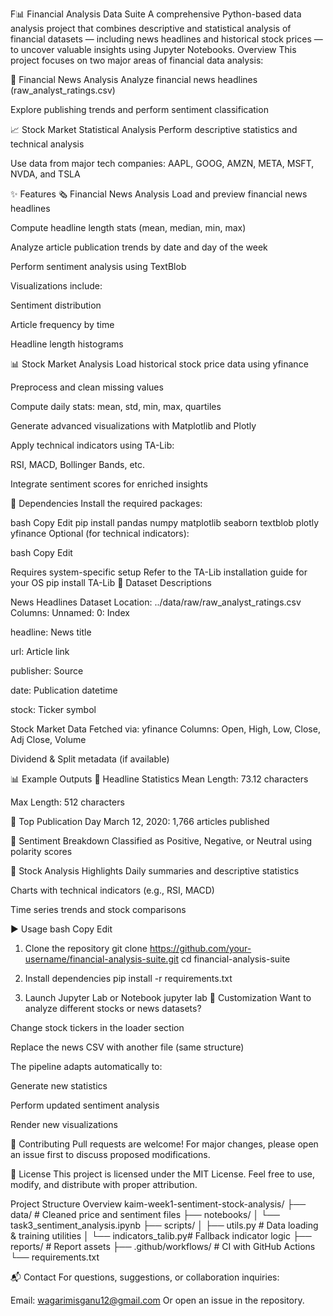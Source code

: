 F📊 Financial Analysis Data Suite
A comprehensive Python-based data analysis project that combines descriptive and statistical analysis of financial datasets — including news headlines and historical stock prices — to uncover valuable insights using Jupyter Notebooks.
  Overview
This project focuses on two major areas of financial data analysis:

📰 Financial News Analysis
Analyze financial news headlines (raw_analyst_ratings.csv)

Explore publishing trends and perform sentiment classification

📈 Stock Market Statistical Analysis
Perform descriptive statistics and technical analysis

Use data from major tech companies: AAPL, GOOG, AMZN, META, MSFT, NVDA, and TSLA

✨ Features
🗞️ Financial News Analysis
Load and preview financial news headlines

Compute headline length stats (mean, median, min, max)

Analyze article publication trends by date and day of the week

Perform sentiment analysis using TextBlob

Visualizations include:

Sentiment distribution

Article frequency by time

Headline length histograms

📊 Stock Market Analysis
Load historical stock price data using yfinance

Preprocess and clean missing values

Compute daily stats: mean, std, min, max, quartiles

Generate advanced visualizations with Matplotlib and Plotly

Apply technical indicators using TA-Lib:

RSI, MACD, Bollinger Bands, etc.

Integrate sentiment scores for enriched insights

🧰 Dependencies
Install the required packages:

bash Copy Edit pip install pandas numpy matplotlib seaborn textblob plotly yfinance Optional (for technical indicators):

bash Copy Edit

Requires system-specific setup
Refer to the TA-Lib installation guide for your OS
pip install TA-Lib 📂 Dataset Descriptions

News Headlines Dataset Location: ../data/raw/raw_analyst_ratings.csv Columns:
Unnamed: 0: Index

headline: News title

url: Article link

publisher: Source

date: Publication datetime

stock: Ticker symbol

Stock Market Data Fetched via: yfinance Columns:
Open, High, Low, Close, Adj Close, Volume

Dividend & Split metadata (if available)

📊 Example Outputs 📌 Headline Statistics Mean Length: 73.12 characters

Max Length: 512 characters

📌 Top Publication Day March 12, 2020: 1,766 articles published

📌 Sentiment Breakdown Classified as Positive, Negative, or Neutral using polarity scores

📌 Stock Analysis Highlights Daily summaries and descriptive statistics

Charts with technical indicators (e.g., RSI, MACD)

Time series trends and stock comparisons

▶️ Usage bash Copy Edit

1. Clone the repository
git clone https://github.com/your-username/financial-analysis-suite.git cd financial-analysis-suite

2. Install dependencies
pip install -r requirements.txt

3. Launch Jupyter Lab or Notebook
jupyter lab 🧪 Customization Want to analyze different stocks or news datasets?

Change stock tickers in the loader section

Replace the news CSV with another file (same structure)

The pipeline adapts automatically to:

Generate new statistics

Perform updated sentiment analysis

Render new visualizations

🤝 Contributing Pull requests are welcome! For major changes, please open an issue first to discuss proposed modifications.

📜 License This project is licensed under the MIT License. Feel free to use, modify, and distribute with proper attribution.

Project Structure Overview
kaim-week1-sentiment-stock-analysis/
├── data/ # Cleaned price and sentiment files
├── notebooks/
│ └── task3_sentiment_analysis.ipynb
├── scripts/
│ ├── utils.py # Data loading & training utilities
│ └── indicators_talib.py# Fallback indicator logic
├── reports/ # Report assets
├── .github/workflows/ # CI with GitHub Actions
└── requirements.txt


📬 Contact For questions, suggestions, or collaboration inquiries:

Email: wagarimisganu12@gmail.com Or open an issue in the repository.
